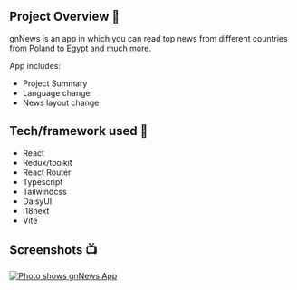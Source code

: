 ## Project Overview 🎉

gnNews is an app in which you can read top news from different countries from Poland to Egypt and much more.

App includes:

- Project Summary
- Language change
- News layout change

## Tech/framework used 🔧

- React
- Redux/toolkit
- React Router
- Typescript
- Tailwindcss
- DaisyUI
- i18next
- Vite

## Screenshots 📺

[![Photo shows gnNews App](https://i.ibb.co/mcDxT92/gn-News-home.png)](https://ibb.co/BCz13yQ)
